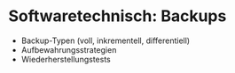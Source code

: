 # Softwaretechnisch: Backups

- Backup-Typen (voll, inkrementell, differentiell)
- Aufbewahrungsstrategien
- Wiederherstellungstests

